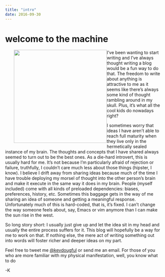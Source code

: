```yaml
---
title: "intro"
date: 2016-09-30
---
```


# welcome to the machine

<img style="margin: 0em 0em 1em 2em" align="left" padding="20" width="300" src="/me.png" width="300" height="300" />
I’ve been wanting to start writing and I’ve always thought writing a blog would be a fun way to do that. The freedom to write about anything is attractive to me as it seems like there’s always some kind of thought rambling around in my skull. Plus, it’s what all the cool kids do nowadays right?

I sometimes worry that ideas I have aren’t able to reach full maturity when they live only in the hermetically sealed instance of my brain. The thoughts and concepts that I have shared always seemed to turn out to be the best ones. As a die-hard introvert, this is usually hard for me. It’s not because I’m particularly afraid of rejection or failure, truthfully, I couldn’t care much less about those things (hipster, I know). I believe I drift away from sharing ideas because much of the time I have trouble deploying my morsel of thought into the other person’s brain and make it execute in the same way it does in my brain. People (myself included) come with all kinds of preloaded dependencies: biases, preferences, history, etc. Sometimes this baggage gets in the way of me sharing an idea of someone and getting a meaningful response. Unfortunately much of this is hard-coded, that is, it’s fixed. I can’t change the way someone feels about, say, Emacs or vim anymore than I can make the sun rise in the west.

So long story short: I usually just give up and let the idea sit in my head and usually the entire process suffers for it. This blog will hopefully be a way for me to work on that. If nothing else, the mere act of writing something out into words will foster richer and deeper ideas on my part.

Feel free to tweet me [@kevdougful](https://twitter.com/kevdougful) or send me an email. For those of you who are more familiar with my physical manifestation, well, you know what to do

-K
